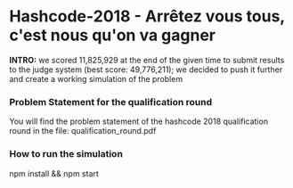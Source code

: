 # Hashcode-2018 - Arrêtez vous tous, c'est nous qu'on va gagner

**INTRO:** we scored 11,825,929 at the end of the given time to submit results to the judge system (best score: 49,776,211); we decided to push it further and create a working simulation of the problem

### Problem Statement for the qualification round
You will find the problem statement of the hashcode 2018 qualification round in the file: qualification_round.pdf

### How to run the simulation
npm install && npm start
